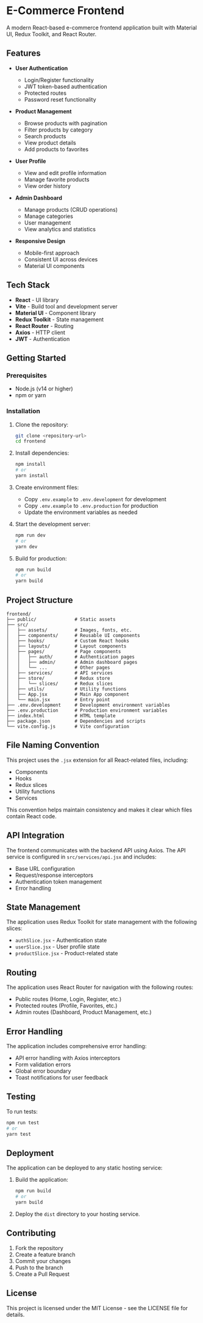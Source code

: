 # E-Commerce Frontend

A modern React-based e-commerce frontend application built with Material UI, Redux Toolkit, and React Router.

## Features

- **User Authentication**

  - Login/Register functionality
  - JWT token-based authentication
  - Protected routes
  - Password reset functionality

- **Product Management**

  - Browse products with pagination
  - Filter products by category
  - Search products
  - View product details
  - Add products to favorites

- **User Profile**

  - View and edit profile information
  - Manage favorite products
  - View order history

- **Admin Dashboard**

  - Manage products (CRUD operations)
  - Manage categories
  - User management
  - View analytics and statistics

- **Responsive Design**
  - Mobile-first approach
  - Consistent UI across devices
  - Material UI components

## Tech Stack

- **React** - UI library
- **Vite** - Build tool and development server
- **Material UI** - Component library
- **Redux Toolkit** - State management
- **React Router** - Routing
- **Axios** - HTTP client
- **JWT** - Authentication

## Getting Started

### Prerequisites

- Node.js (v14 or higher)
- npm or yarn

### Installation

1. Clone the repository:

   ```bash
   git clone <repository-url>
   cd frontend
   ```

2. Install dependencies:

   ```bash
   npm install
   # or
   yarn install
   ```

3. Create environment files:

   - Copy `.env.example` to `.env.development` for development
   - Copy `.env.example` to `.env.production` for production
   - Update the environment variables as needed

4. Start the development server:

   ```bash
   npm run dev
   # or
   yarn dev
   ```

5. Build for production:
   ```bash
   npm run build
   # or
   yarn build
   ```

## Project Structure

```
frontend/
├── public/              # Static assets
├── src/
│   ├── assets/          # Images, fonts, etc.
│   ├── components/      # Reusable UI components
│   ├── hooks/           # Custom React hooks
│   ├── layouts/         # Layout components
│   ├── pages/           # Page components
│   │   ├── auth/        # Authentication pages
│   │   ├── admin/       # Admin dashboard pages
│   │   └── ...          # Other pages
│   ├── services/        # API services
│   ├── store/           # Redux store
│   │   └── slices/      # Redux slices
│   ├── utils/           # Utility functions
│   ├── App.jsx          # Main App component
│   └── main.jsx         # Entry point
├── .env.development     # Development environment variables
├── .env.production      # Production environment variables
├── index.html           # HTML template
├── package.json         # Dependencies and scripts
└── vite.config.js       # Vite configuration
```

## File Naming Convention

This project uses the `.jsx` extension for all React-related files, including:

- Components
- Hooks
- Redux slices
- Utility functions
- Services

This convention helps maintain consistency and makes it clear which files contain React code.

## API Integration

The frontend communicates with the backend API using Axios. The API service is configured in `src/services/api.jsx` and includes:

- Base URL configuration
- Request/response interceptors
- Authentication token management
- Error handling

## State Management

The application uses Redux Toolkit for state management with the following slices:

- `authSlice.jsx` - Authentication state
- `userSlice.jsx` - User profile state
- `productSlice.jsx` - Product-related state

## Routing

The application uses React Router for navigation with the following routes:

- Public routes (Home, Login, Register, etc.)
- Protected routes (Profile, Favorites, etc.)
- Admin routes (Dashboard, Product Management, etc.)

## Error Handling

The application includes comprehensive error handling:

- API error handling with Axios interceptors
- Form validation errors
- Global error boundary
- Toast notifications for user feedback

## Testing

To run tests:

```bash
npm run test
# or
yarn test
```

## Deployment

The application can be deployed to any static hosting service:

1. Build the application:

   ```bash
   npm run build
   # or
   yarn build
   ```

2. Deploy the `dist` directory to your hosting service.

## Contributing

1. Fork the repository
2. Create a feature branch
3. Commit your changes
4. Push to the branch
5. Create a Pull Request

## License

This project is licensed under the MIT License - see the LICENSE file for details.
